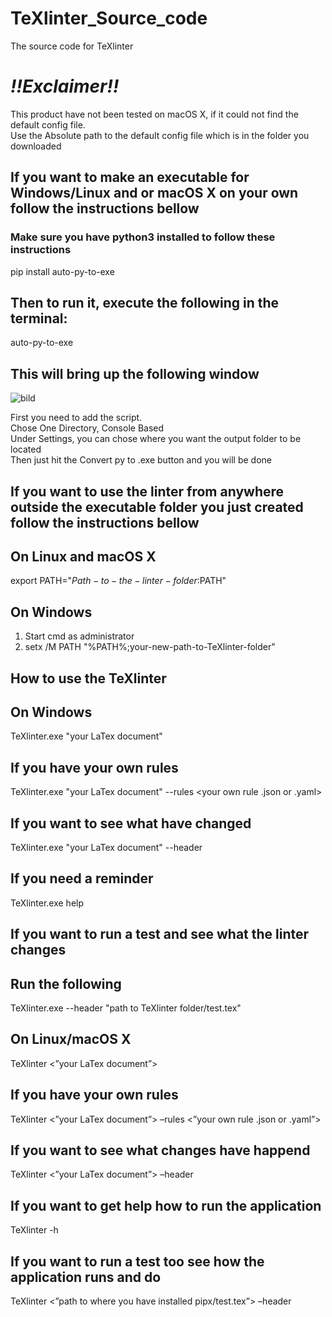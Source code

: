# TeXlinter_Source_code
The source code for TeXlinter

# *!!Exclaimer!!*
This product have not been tested on macOS X, if it could not find the default config file.\
Use the Absolute path to the default config file which is in the folder you downloaded

## If you want to make an executable for Windows/Linux and or macOS X on your own follow the instructions bellow
### Make sure you have python3 installed to follow these instructions

pip install auto-py-to-exe

## Then to run it, execute the following in the terminal:
auto-py-to-exe

## This will bring up the following window
![bild](https://user-images.githubusercontent.com/99668019/158139599-f088a51e-0aec-4a39-bfd2-a7a72f8279ac.png)

First you need to add the script.\
Chose One Directory, Console Based\
Under Settings, you can chose where you want the output folder to be located\
Then just hit the Convert py to .exe button and you will be done

## If you want to use the linter from anywhere outside the executable folder you just created follow the instructions bellow
## On Linux and macOS X
export PATH="$Path-to-the-linter-folder:$PATH"

## On Windows
1. Start cmd as administrator
2. setx /M PATH "%PATH%;your-new-path-to-TeXlinter-folder"


## How to use the TeXlinter

## On Windows
TeXlinter.exe "your LaTex document"
## If you have your own rules
TeXlinter.exe "your LaTex document" --rules <your own rule .json or .yaml>
## If you want to see what have changed
TeXlinter.exe "your LaTex document" --header
## If you need a reminder
TeXlinter.exe help

## If you want to run a test and see what the linter changes
## Run the following
TeXlinter.exe --header "path to TeXlinter folder/test.tex"
  
## On Linux/macOS X
TeXlinter <”your LaTex document”>
## If you have your own rules
TeXlinter <”your LaTex document”> –rules <”your own rule .json or .yaml”>
## If you want to see what changes have happend
TeXlinter <”your LaTex document”> –header
## If you want to get help how to run the application
TeXlinter -h
## If you want to run a test too see how the application runs and do
TeXlinter <”path to where you have installed pipx/test.tex”> –header
